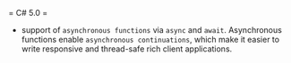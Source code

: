 = C# 5.0 =

* support of `asynchronous functions` via `async` and `await`. Asynchronous functions enable `asynchronous continuations`, which make it easier to write responsive and thread-safe rich client applications.
